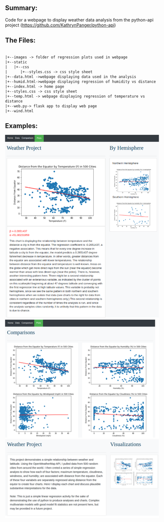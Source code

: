 
## Summary:

Code for a webpage to display weather data analysis from the python-api project (https://github.com/KathrynPanger/python-api) 

## The Files:
```

|+--images -> folder of regression plots used in webpage
|+--static
|   |+--css
|      |+--styles.css -> css style sheet
|+--data.html ->webpage displaying data used in the analysis
|+--humid.html->webpage displaying regression of humidity vs distance
|+--index.html -> home page
|+--styles.css -> css style sheet
|+--temp.html -> webpage displaying regression of temperature vs distance
|+--web.py-> flask app to display web page
|+--wind.html

```

## Examples:

 ![Vizualization Preview](tempcompare.png)
 ![Vizualization Preview](visualizations.png)
 ![Vizualization Preview](main_page.png)




